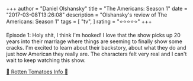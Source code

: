 +++
author = "Daniel Olshansky"
title = "The Americans: Season 1"
date = "2017-03-08T13:26:08"
description = "Olshansky's review of The Americans: Season 1"
tags = [
    "tv",
]
rating = "⭐⭐⭐⭐⭐"
+++

Episode 1: Holy shit, I think I'm hooked! I love that the show picks up 20 years into their marriage where things are seeming to finally show some cracks. I'm excited to learn about their backstory, about what they do and just how American they really are. The characters felt very real and I can't wait to keep watching this show.

[🍅 Rotten Tomatoes Info 🍅](https://www.rottentomatoes.com//tv/the_americans/s01)